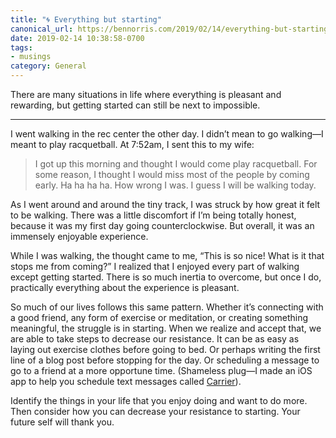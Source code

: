 ```yaml
---
title: "🌀 Everything but starting"
canonical_url: https://bennorris.com/2019/02/14/everything-but-starting
date: 2019-02-14 10:38:58-0700
tags:
- musings
category: General
---
```


There are many situations in life where everything is pleasant and rewarding, but getting started can still be next to impossible.

***

I went walking in the rec center the other day. I didn’t mean to go walking—I meant to play racquetball. At 7:52am, I sent this to my wife:

> I got up this morning and thought I would come play racquetball. For some reason, I thought I would miss most of the people by coming early. Ha ha ha ha. How wrong I was. I guess I will be walking today.

As I went around and around the tiny track, I was struck by how great it felt to be walking. There was a little discomfort if I’m being totally honest, because it was my first day going counterclockwise. But overall, it was an immensely enjoyable experience.

While I was walking, the thought came to me, “This is so nice! What is it that stops me from coming?” I realized that I enjoyed every part of walking except getting started. There is so much inertia to overcome, but once I do, practically everything about the experience is pleasant.

So much of our lives follows this same pattern. Whether it’s connecting with a good friend, any form of exercise or meditation, or creating something meaningful, the struggle is in starting. When we realize and accept that, we are able to take steps to decrease our resistance. It can be as easy as laying out exercise clothes before going to bed. Or perhaps writing the first line of a blog post before stopping for the day. Or scheduling a message to go to a friend at a more opportune time. (Shameless plug—I made an iOS app to help you schedule text messages called [Carrier](http://bsn.design/carrier)).

Identify the things in your life that you enjoy doing and want to do more. Then consider how you can decrease your resistance to starting. Your future self will thank you.